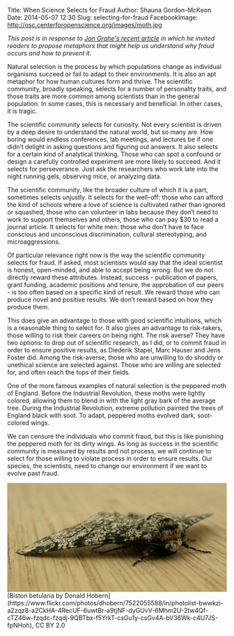 Title: When Science Selects for Fraud
Author: Shauna Gordon-McKeon
Date: 2014-05-07 12:30
Slug: selecting-for-fraud
FacebookImage: http://osc.centerforopenscience.org/images/moth.jpg

_This post is in response to [Jon Grahe's recent article](http://osc.centerforopenscience.org/2014/05/02/avoiding-a-witch-hunt/) in which he invited readers to propose metaphors that might help us understand why fraud occurs and how to prevent it._

Natural selection is the process by which populations change as individual organisms succeed or fail to adapt to their environments.  It is also an apt metaphor for how human cultures form and thrive.  The scientific community, broadly speaking, selects for a number of personality traits, and those traits are more common among scientists than in the general population.  In some cases, this is necessary and beneficial.  In other cases, it is tragic.  

The scientific community selects for curiosity.  Not every scientist is driven by a deep desire to understand the natural world, but so many are.  How boring would endless conferences, lab meetings, and lectures be if one didn’t delight in asking questions and figuring out answers.  It also selects for a certain kind of analytical thinking.  Those who can spot a confound or design a carefully controlled experiment are more likely to succeed.  And it selects for perseverance.  Just ask the researchers who work late into the night running gels, observing mice, or analyzing data.  

The scientific community, like the broader culture of which it is a part, sometimes selects unjustly.  It selects for the well-off: those who can afford the kind of schools where a love of science is cultivated rather than ignored or squashed, those who can volunteer in labs because they don’t need to work to support themselves and others, those who can pay $30 to read a journal article.  It selects for white men: those who don’t have to face conscious and unconscious discrimination, cultural stereotyping, and microaggressions.  

Of particular relevance right now is the way the scientific community selects for fraud.  If asked, most scientists would say that the ideal scientist is honest, open-minded, and able to accept being wrong.  But we do not directly reward these attributes.  Instead, success - publication of papers, grant funding, academic positions and tenure, the approbation of our peers - is too often based on a specific kind of result.  We reward those who can produce novel and positive results.  We don’t reward based on how they produce them.  

This does give an advantage to those with good scientific intuitions, which is a reasonable thing to select for.  It also gives an advantage to risk-takers, those willing to risk their careers on being right.  The risk averse?  They have two options: to drop out of scientific research, as I did, or to commit fraud in order to ensure positive results, as Diederik Stapel, Marc Hauser and Jens Foster did.  Among the risk-averse, those who are unwilling to do shoddy or unethical science are selected against.  Those who are willing are selected for, and often reach the tops of their fields.  

One of the more famous examples of natural selection is the peppered moth of England.  Before the Industrial Revolution, these moths were lightly colored, allowing them to blend in with the light gray bark of the average tree.  During the Industrial Revolution, extreme pollution painted the trees of England black with soot.  To adapt, peppered moths evolved dark, soot-colored wings.  

We can censure the individuals who commit fraud, but this is like punishing the peppered moth for its dirty wings.  As long as success in the scientific community is measured by results and not process, we will continue to select for those willing to violate process in order to ensure results.  Our species, the scientists, need to change our environment if we want to evolve past fraud.  

<img src="images/moth.jpg" alt="Photo of Jon Grahe" align="center" width="600px" />
[Biston betularia by Donald Hobern](https://www.flickr.com/photos/dhobern/7522055588/in/photolist-bwwkzi-a2zqz8-a2CkHA-4RecUF-6uwtBr-a9tjNF-dyGUvV-6Mhm2U-2tw4Qf-cTZ46w-fzqdc-fzqdj-9QBTbx-f5YrkT-csGu1y-csGv4A-bV36Wk-c4U7JS-fpNHoh), CC BY 2.0
